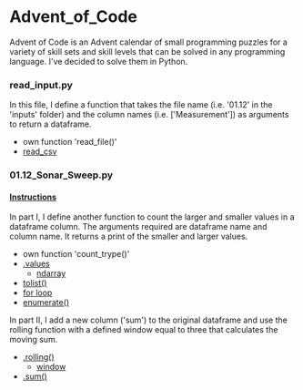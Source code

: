 # Advent_of_Code

Advent of Code is an Advent calendar of small programming puzzles for a variety of skill sets and skill levels that can be solved in any programming language. I've decided to solve them in Python.

### read_input.py

In this file, I define a function that takes the file name (i.e. '01.12' in the 'inputs' folder) and the column names (i.e. ['Measurement']) as arguments to return a dataframe.

- own function 'read_file()'
- [read_csv](https://pandas.pydata.org/docs/reference/api/pandas.read_csv.html)

### 01.12_Sonar_Sweep.py

#### [Instructions](https://github.com/xxvazquez/Advent_of_Code/blob/main/instructions/01.12.diff)

In part I, I define another function to count the larger and smaller values in a dataframe column. The arguments required are dataframe name and column name. It returns a print of the smaller and larger values.

- own function 'count_trype()'
- [.values](https://pandas.pydata.org/docs/reference/api/pandas.DataFrame.values.html)
   -  [ndarray](https://numpy.org/doc/stable/reference/arrays.ndarray.html)
- [tolist()](https://numpy.org/doc/stable/reference/generated/numpy.ndarray.tolist.html#numpy.ndarray.tolist)
- [for loop](https://docs.python.org/3/tutorial/controlflow.html)
- [enumerate()](https://docs.python.org/3/library/functions.html#enumerate)

In part II, I add a new column ('sum') to the original dataframe and use the rolling function with a defined window equal to three that calculates the moving sum.

- [.rolling()](https://pandas.pydata.org/docs/reference/api/pandas.DataFrame.rolling.html)
   - [window](https://pandas.pydata.org/docs/reference/window.html) 
- [.sum()](https://pandas.pydata.org/docs/reference/api/pandas.core.window.rolling.Rolling.sum.html)
